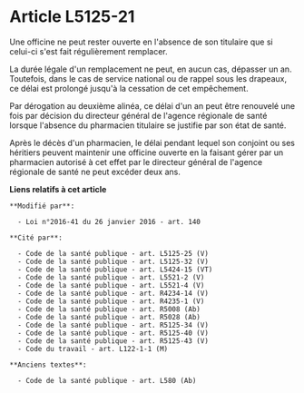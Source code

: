 # Article L5125-21

Une officine ne peut rester ouverte en l'absence de son titulaire que si celui-ci s'est fait régulièrement remplacer. 

La durée légale d'un remplacement ne peut, en aucun cas, dépasser un an. Toutefois, dans le cas de service national ou de
rappel sous les drapeaux, ce délai est prolongé jusqu'à la cessation de cet empêchement. 

Par dérogation au deuxième alinéa, ce délai d'un an peut être renouvelé une fois par décision du directeur général de
l'agence régionale de santé lorsque l'absence du pharmacien titulaire se justifie par son état de santé.

Après le décès d'un pharmacien, le délai pendant lequel son conjoint ou ses héritiers peuvent maintenir une officine ouverte
en la faisant gérer par un pharmacien autorisé à cet effet par le directeur général de l'agence régionale de santé ne peut
excéder deux ans.

**Liens relatifs à cet article**

	**Modifié par**:

	  - Loi n°2016-41 du 26 janvier 2016 - art. 140

	**Cité par**:

	  - Code de la santé publique - art. L5125-25 (V)
	  - Code de la santé publique - art. L5125-32 (V)
	  - Code de la santé publique - art. L5424-15 (VT)
	  - Code de la santé publique - art. L5521-2 (V)
	  - Code de la santé publique - art. L5521-4 (V)
	  - Code de la santé publique - art. R4234-14 (V)
	  - Code de la santé publique - art. R4235-1 (V)
	  - Code de la santé publique - art. R5008 (Ab)
	  - Code de la santé publique - art. R5028 (Ab)
	  - Code de la santé publique - art. R5125-34 (V)
	  - Code de la santé publique - art. R5125-40 (V)
	  - Code de la santé publique - art. R5125-43 (V)
	  - Code du travail - art. L122-1-1 (M)

	**Anciens textes**:

	  - Code de la santé publique - art. L580 (Ab)
